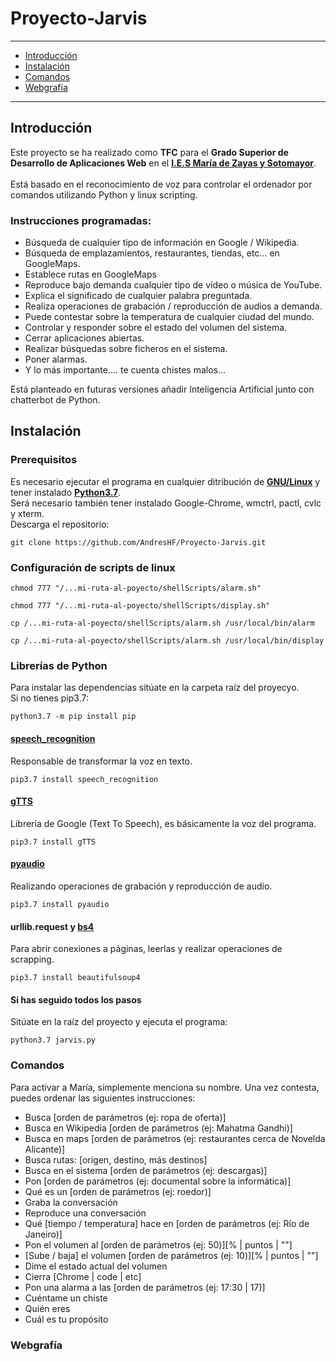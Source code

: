 # Proyecto-Jarvis
---

- [Introducción](#introducción)
- [Instalación](#instalación)
- [Comandos](#comandos)
- [Webgrafía](#webgrafía)

---

<h2>Introducción</h2>
Este proyecto se ha realizado como <b>TFC</b> para el <b>Grado Superior de Desarrollo de Aplicaciones Web</b> en el <b><a href="http://ies.mariadezayas.majadahonda.educa.madrid.org/Joomla/">I.E.S María de Zayas y Sotomayor</a></b>. 
<br>
<br>
Está basado en el reconocimiento de voz para controlar el ordenador por comandos utilizando Python y linux scripting.
<h3>Instrucciones programadas:</h3>
<ul>
  <li>Búsqueda de cualquier tipo de información en Google / Wikipedia.</li>
  <li>Búsqueda de emplazamientos, restaurantes, tiendas, etc... en GoogleMaps.</li>
  <li>Establece rutas en GoogleMaps</li>
  <li>Reproduce bajo demanda cualquier tipo de vídeo o música de YouTube.</li>
  <li>Explica el significado de cualquier palabra preguntada.</li>
  <li>Realiza operaciones de grabación / reproducción de audios a demanda.</li>
  <li>Puede contestar sobre la temperatura de cualquier ciudad del mundo.</li>
  <li>Controlar y responder sobre el estado del volumen del sistema.</li>
  <li>Cerrar aplicaciones abiertas.</li>
  <li>Realizar búsquedas sobre ficheros en el sistema.</li>
  <li>Poner alarmas.</li>
  <li>Y lo más importante.... te cuenta chistes malos...</li>
</ul>  

Está planteado en futuras versiones añadir Inteligencia Artificial junto con chatterbot de Python.

<h2>Instalación</h2>

<h3>Prerequisitos</h3>
Es necesario ejecutar el programa en cualquier ditribución de <b><a href="https://www.linux.org/pages/download/">GNU/Linux</a></b> y tener instalado <b><a href="https://www.python.org/downloads/release/python-373/">Python3.7</a></b>.
<br>
Será necesario también tener instalado Google-Chrome, wmctrl, pactl, cvlc y xterm.
<br>
Descarga el repositorio:

```
git clone https://github.com/AndresHF/Proyecto-Jarvis.git
```

<h3>Configuración de scripts de linux</h3>

```
chmod 777 "/...mi-ruta-al-poyecto/shellScripts/alarm.sh"
```

```
chmod 777 "/...mi-ruta-al-poyecto/shellScripts/display.sh"
```

```
cp /...mi-ruta-al-poyecto/shellScripts/alarm.sh /usr/local/bin/alarm
```
```
cp /...mi-ruta-al-poyecto/shellScripts/alarm.sh /usr/local/bin/display
```
<h3>Librerías de Python</h3>
Para instalar las dependencias sitúate en la carpeta raíz del proyecyo.
<br>
Si no tienes pip3.7:

```
python3.7 -m pip install pip
```

<h4><a href="https://pypi.org/project/SpeechRecognition/">speech_recognition</a></h4>
Responsable de transformar la voz en texto.

```
pip3.7 install speech_recognition
```

<h4><a href="https://pypi.org/project/gTTS/">gTTS</a></h4>
Librería de Google (Text To Speech), es básicamente la voz del programa.

```
pip3.7 install gTTS
```

<h4><a href="https://pypi.org/project/PyAudio/">pyaudio</a></h4>
Realizando operaciones de grabación y reproducción de audio.

```
pip3.7 install pyaudio
```

<h4>urllib.request y <a href="https://pypi.org/project/beautifulsoup4/">bs4</a></h4>
Para abrir conexiones a páginas, leerlas y realizar operaciones de scrapping.

```
pip3.7 install beautifulsoup4
```

<h4>Si has seguido todos los pasos</h4>
Sitúate en la raíz del proyecto y ejecuta el programa:

```
python3.7 jarvis.py
```

<h3>Comandos</h3>

Para activar a María, simplemente menciona su nombre. Una vez contesta, puedes ordenar las siguientes instrucciones:

<ul>
  <li>Busca [orden de parámetros (ej: ropa de oferta)]</li>
  <li>Busca en Wikipedia [orden de parámetros (ej: Mahatma Gandhi)]</li>
  <li>Busca en maps [orden de parámetros (ej: restaurantes cerca de Novelda Alicante)]</li>
  <li>Busca rutas: [origen, destino, más destinos]</li>
  <li>Busca en el sistema [orden de parámetros (ej: descargas)]</li>
  <li>Pon [orden de parámetros (ej: documental sobre la informática)]</li>
  <li>Qué es un [orden de parámetros (ej: roedor)]</li>
  <li>Graba la conversación</li>
  <li>Reproduce una conversación</li>
  <li>Qué [tiempo / temperatura] hace en [orden de parámetros (ej: Río de Janeiro)] </li>
  <li>Pon el volumen al [orden de parámetros (ej: 50)][% | puntos | ""]</li>
  <li>[Sube / baja] el volumen [orden de parámetros (ej: 10)][% | puntos | ""]</li>
  <li>Dime el estado actual del volumen</li>
  <li>Cierra [Chrome | code | etc]</li>
  <li>Pon una alarma a las [orden de parámetros (ej: 17:30 | 17)]</li>
  <li>Cuéntame un chiste</li>
  <li>Quién eres</li>
  <li>Cuál es tu propósito</li>
</ul> 

<h3>Webgrafía</h3>
